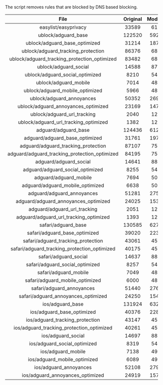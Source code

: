 The script removes rules that are blocked by DNS based blocking.


| File | Original | Modified |
|:----:|:-----:|:-----:|
| easylist/easyprivacy | 33589 | 6175 |
| ublock/adguard_base | 122520 | 59252 |
| ublock/adguard_base_optimized | 31214 | 18765 |
| ublock/adguard_tracking_protection | 86376 | 6877 |
| ublock/adguard_tracking_protection_optimized | 83482 | 6877 |
| ublock/adguard_social | 14588 | 8774 |
| ublock/adguard_social_optimized | 8210 | 5433 |
| ublock/adguard_mobile | 7014 | 4830 |
| ublock/adguard_mobile_optimized | 5966 | 4830 |
| ublock/adguard_annoyances | 50352 | 26977 |
| ublock/adguard_annoyances_optimized | 23169 | 14789 |
| ublock/adguard_url_tracking | 2040 | 1210 |
| ublock/adguard_url_tracking_optimized | 1382 | 1210 |
| adguard/adguard_base | 124436 | 61264 |
| adguard/adguard_base_optimized | 31761 | 19763 |
| adguard/adguard_tracking_protection | 87107 | 7554 |
| adguard/adguard_tracking_protection_optimized | 84195 | 7554 |
| adguard/adguard_social | 14641 | 8818 |
| adguard/adguard_social_optimized | 8255 | 5473 |
| adguard/adguard_mobile | 7694 | 5015 |
| adguard/adguard_mobile_optimized | 6638 | 5015 |
| adguard/adguard_annoyances | 51281 | 27551 |
| adguard/adguard_annoyances_optimized | 24025 | 15350 |
| adguard/adguard_url_tracking | 2051 | 1220 |
| adguard/adguard_url_tracking_optimized | 1393 | 1220 |
| safari/adguard_base | 130585 | 62710 |
| safari/adguard_base_optimized | 39020 | 22342 |
| safari/adguard_tracking_protection | 43061 | 4580 |
| safari/adguard_tracking_protection_optimized | 40175 | 4580 |
| safari/adguard_social | 14637 | 8813 |
| safari/adguard_social_optimized | 8257 | 5471 |
| safari/adguard_mobile | 7049 | 4875 |
| safari/adguard_mobile_optimized | 6000 | 4875 |
| safari/adguard_annoyances | 51440 | 27619 |
| safari/adguard_annoyances_optimized | 24250 | 15433 |
| ios/adguard_base | 131924 | 63227 |
| ios/adguard_base_optimized | 40376 | 22867 |
| ios/adguard_tracking_protection | 43147 | 4588 |
| ios/adguard_tracking_protection_optimized | 40261 | 4588 |
| ios/adguard_social | 14697 | 8833 |
| ios/adguard_social_optimized | 8319 | 5492 |
| ios/adguard_mobile | 7138 | 4914 |
| ios/adguard_mobile_optimized | 6089 | 4914 |
| ios/adguard_annoyances | 52108 | 27950 |
| ios/adguard_annoyances_optimized | 24919 | 15765 |